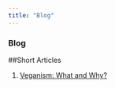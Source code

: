 ```yaml
---
title: "Blog"
---
```


### Blog

##Short Articles

1. [Veganism: What and Why?](http://www.google.com)

